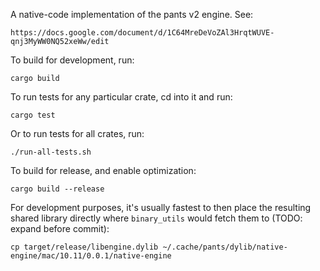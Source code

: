 A native-code implementation of the pants v2 engine. See:

    https://docs.google.com/document/d/1C64MreDeVoZAl3HrqtWUVE-qnj3MyWW0NQ52xeWw/edit

To build for development, run:

    cargo build

To run tests for any particular crate, cd into it and run:

    cargo test

Or to run tests for all crates, run:

    ./run-all-tests.sh

To build for release, and enable optimization:

    cargo build --release

For development purposes, it's usually fastest to then place the resulting shared library directly
where `binary_utils` would fetch them to (TODO: expand before commit):

    cp target/release/libengine.dylib ~/.cache/pants/dylib/native-engine/mac/10.11/0.0.1/native-engine
